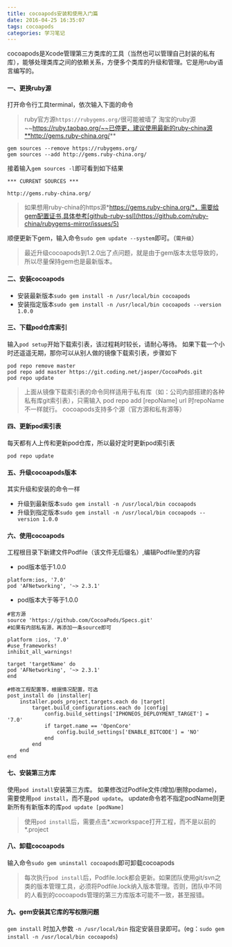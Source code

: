 ```yaml
---
title: cocoapods安装和使用入门篇
date: 2016-04-25 16:35:07
tags: cocoapods
categories: 学习笔记
---
```


cocoapods是Xcode管理第三方类库的工具（当然也可以管理自己封装的私有库），能够处理类库之间的依赖关系，方便多个类库的升级和管理。它是用ruby语言编写的。
<!-- more -->

#### 一、更换ruby源
打开命令行工具terminal，依次输入下面的命令
>ruby官方源`https://rubygems.org/`很可能被墙了
>淘宝的ruby源~~https://ruby.taobao.org/~~已停更，建议使用最新的ruby-china源**http://gems.ruby-china.org/**

```
gem sources --remove https://rubygems.org/
gem sources --add http://gems.ruby-china.org/
```

接着输入`gem sources -l`即可看到如下结果

```
*** CURRENT SOURCES ***

http://gems.ruby-china.org/
```

>如果想用ruby-china的https源*https://gems.ruby-china.org/*，需要给gem配置证书,具体参考[github-ruby-ssl](https://github.com/ruby-china/rubygems-mirror/issues/5)


顺便更新下gem，输入命令`sudo gem update --system`即可。（`需升级`）
>最近升级cocoapods到1.2.0出了点问题，就是由于gem版本太低导致的，所以尽量保持gem也是最新版本。

#### 二、安装cocoapods
* 安装最新版本`sudo gem install -n /usr/local/bin cocoapods`
* 安装指定版本`sudo gem install -n /usr/local/bin cocoapods --version 1.0.0`

#### 三、下载pod仓库索引
输入`pod setup`开始下载索引表，该过程耗时较长，请耐心等待。
如果下载一个小时还遥遥无期，那你可以从别人做的镜像下载索引表，步骤如下
```
pod repo remove master
pod repo add master https://git.coding.net/jasper/CocoaPods.git
pod repo update
```
>上面从镜像下载索引表的命令同样适用于私有库（如：公司内部搭建的各种私有库git索引表），只需输入
>pod repo add [repoName] url 时repoName不一样就行。
>cocoapods支持多个源（官方源和私有源等）

#### 四、更新pod索引表
每天都有人上传和更新pod仓库，所以最好定时更新pod索引表
```
pod repo update
```

#### 五、升级cocoapods版本
其实升级和安装的命令一样
* 升级到最新版本`sudo gem install -n /usr/local/bin cocoapods`
* 升级到指定版本`sudo gem install -n /usr/local/bin cocoapods --version 1.0.0`

#### 六、使用cocoapods
工程根目录下新建文件Podfile（该文件无后缀名）,编辑Podfile里的内容
* pod版本低于1.0.0

```
platform:ios, '7.0'
pod 'AFNetworking', '~> 2.3.1'
```

* pod版本大于等于1.0.0

```
#官方源
source 'https://github.com/CocoaPods/Specs.git'
#如果有内部私有源，再添加一条source即可

platform :ios, '7.0'
#use_frameworks!
inhibit_all_warnings!

target 'targetName' do
pod 'AFNetworking', '~> 2.3.1'
end

#修改工程配置等，根据情况配置，可选
post_install do |installer|
    installer.pods_project.targets.each do |target|
        target.build_configurations.each do |config|
            config.build_settings['IPHONEOS_DEPLOYMENT_TARGET'] = '7.0'
            if target.name == 'OpenCore'
                config.build_settings['ENABLE_BITCODE'] = 'NO'
            end
        end
    end
end

```

#### 七、安装第三方库
使用`pod install`安装第三方库。
如果修改过Podfile文件(增加/删除podame)，需要使用`pod install`，而不是`pod update`。
update命令若不指定podName则更新所有有新版本的库`pod update [podName]`
>使用`pod install`后，需要点击\*.xcworkspace打开工程，而不是以前的\*.project

#### 八、卸载cocoapods
输入命令`sudo gem uninstall cocoapods`即可卸载cocoapods    

>每次执行`pod install`后，Podfile.lock都会更新。如果团队使用git/svn之类的版本管理工具，必须将Podfile.lock纳入版本管理。否则，团队中不同的人看到的cocoapods管理的第三方库版本可能不一致，甚至报错。

#### 九、gem安装其它库的写权限问题
`gem install` 时加入参数 `-n /usr/local/bin` 指定安装目录即可。(eg：`sudo gem install -n /usr/local/bin cocoapods`)
